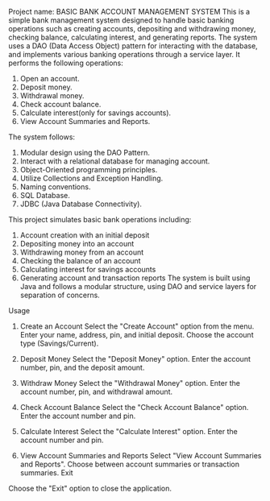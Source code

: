 Project name: BASIC BANK ACCOUNT MANAGEMENT SYSTEM
This is a simple bank management system designed to handle basic banking operations such as creating accounts, depositing and withdrawing money, checking balance, calculating interest, and generating reports. The system uses a DAO (Data Access Object) pattern for interacting with the database, and implements various banking operations through a service layer.
It performs the following operations:
1. Open an account.
2. Deposit money.
3. Withdrawal money.
4. Check account balance.
5. Calculate interest(only for savings accounts).
6. View Account Summaries and Reports.

The system follows:
1. Modular design using the DAO Pattern.
2. Interact with a relational database for managing account.
3. Object-Oriented programming principles.
4. Utilize Collections and Exception Handling.
5. Naming conventions. 
6. SQL Database.
7. JDBC (Java Database Connectivity).



This project simulates basic bank operations including:

1. Account creation with an initial deposit
2. Depositing money into an account
3. Withdrawing money from an account
4. Checking the balance of an account
5. Calculating interest for savings accounts
6. Generating account and transaction reports
The system is built using Java and follows a modular structure, using DAO and service layers for separation of concerns.

Usage
1. Create an Account
    Select the "Create Account" option from the menu.
    Enter your name, address, pin, and initial deposit.
    Choose the account type (Savings/Current).

2. Deposit Money
    Select the "Deposit Money" option.
    Enter the account number, pin, and the deposit amount.
    
3. Withdraw Money
   Select the "Withdrawal Money" option.
   Enter the account number, pin, and withdrawal amount.
   
4. Check Account Balance
   Select the "Check Account Balance" option.
   Enter the account number and pin.

5. Calculate Interest
    Select the "Calculate Interest" option.
    Enter the account number and pin.
    
6. View Account Summaries and Reports
    Select "View Account Summaries and Reports".
    Choose between account summaries or transaction summaries.
    Exit

Choose the "Exit" option to close the application.

